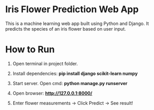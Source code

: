 # Iris Flower Prediction Web App

This is a machine learning web app built using Python and Django. It predicts the species of an iris flower based on user input.

# How to Run

1. Open terminal in project folder.
  
2. Install dependencies:
   **pip install django scikit-learn numpy**
   
3. Start server. Open cmd:
  **python manage.py runserver**
   
4. Open browser:
  **http://127.0.0.1:8000/**

5. Enter flower measurements → Click Predict → See result!
